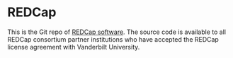 # REDCap #

This is the Git repo of [REDCap software](https://projectredcap.org/). The source code is available to all REDCap consortium partner institutions who have accepted the REDCap license agreement with Vanderbilt University.
